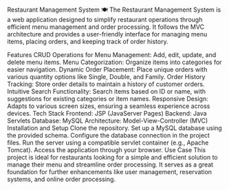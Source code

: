 Restaurant Management System 🍽️
The Restaurant Management System is a web application designed to simplify restaurant operations through efficient menu management and order processing. It follows the MVC architecture and provides a user-friendly interface for managing menu items, placing orders, and keeping track of order history.

Features
CRUD Operations for Menu Management: Add, edit, update, and delete menu items.
Menu Categorization: Organize items into categories for easier navigation.
Dynamic Order Placement: Place unique orders with various quantity options like Single, Double, and Family.
Order History Tracking: Store order details to maintain a history of customer orders.
Intuitive Search Functionality: Search items based on ID or name, with suggestions for existing categories or item names.
Responsive Design: Adapts to various screen sizes, ensuring a seamless experience across devices.
Tech Stack
Frontend: JSP (JavaServer Pages)
Backend: Java Servlets
Database: MySQL
Architecture: Model-View-Controller (MVC)
Installation and Setup
Clone the repository.
Set up a MySQL database using the provided schema.
Configure the database connection in the project files.
Run the server using a compatible servlet container (e.g., Apache Tomcat).
Access the application through your browser.
Use Case
This project is ideal for restaurants looking for a simple and efficient solution to manage their menu and streamline order processing. It serves as a great foundation for further enhancements like user management, reservation systems, and online order processing.

